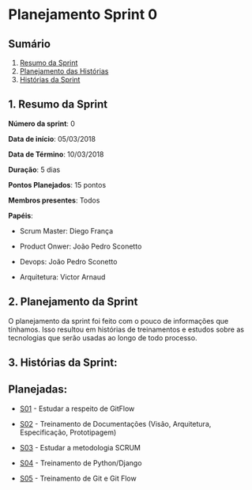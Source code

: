 # Planejamento Sprint 0

## Sumário

1. [Resumo da Sprint](#resumo)
2. [Planejamento das Histórias](#planejamento)
3. [Histórias da Sprint](#historias)

<a name="resumo"></a>
## 1. Resumo da Sprint


__Número da sprint__: 0

__Data de início__: 05/03/2018

__Data de Término__: 10/03/2018

__Duração__: 5 dias

__Pontos Planejados__: 15 pontos 

__Membros presentes__: Todos

__Papéis__:

* Scrum Master: Diego França

* Product Onwer: João Pedro Sconetto

* Devops: João Pedro Sconetto

* Arquitetura: Victor Arnaud 


<a name="planejamento"></a>
## 2. Planejamento da Sprint

O planejamento da sprint foi feito com o pouco de informações que tínhamos. Isso resultou em histórias de treinamentos e estudos sobre as tecnologias que serão usadas ao longo de todo processo.

<a name="historias"></a>
## 3. Histórias da Sprint:
	
## Planejadas:

* [S01](https://github.com/fga-gpp-mds/2018.1-Dr-Down/issues/19) - Estudar a respeito de GitFlow
 
* [S02](https://github.com/fga-gpp-mds/2018.1-Dr-Down/issues/21) - Treinamento de Documentações  (Visão, Arquitetura, Especificação, Prototipagem)

* [S03](https://github.com/fga-gpp-mds/2018.1-Dr-Down/issues/22) - Estudar a metodologia SCRUM

* [S04](https://github.com/fga-gpp-mds/2018.1-Dr-Down/issues/14) - Treinamento de Python/Django

* [S05](https://github.com/fga-gpp-mds/2018.1-Dr-Down/issues/6) - Treinamento de Git e Git Flow
